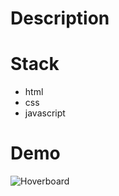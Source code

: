 # Description

# Stack

- html
- css
- javascript

# Demo

![Hoverboard](https://user-images.githubusercontent.com/52378608/165954890-29fa310a-e8a0-45de-b1dc-2bc411829ad3.gif)
